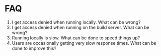 # FAQ

1. I get access denied when running locally. What can be wrong?
2. I get access denied when running on the build server. What can be wrong?
3. Running locally is slow. What can be done to speed things up?
4. Users are occasionally getting very slow response times. What can be done to improve this?
